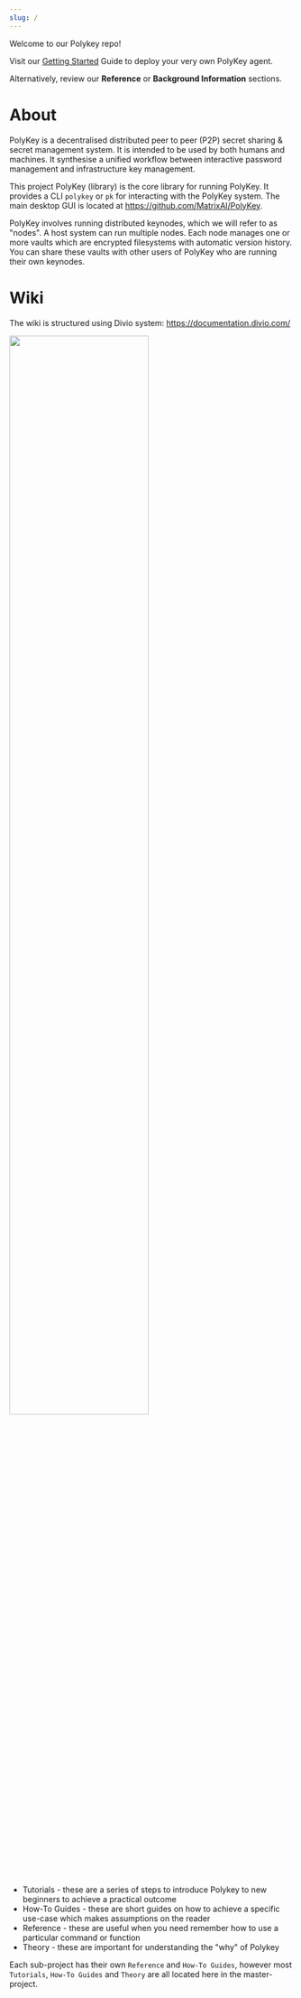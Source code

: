 ```yaml
---
slug: /
---
```


Welcome to our Polykey repo!

Visit our [Getting Started](https://github.com/MatrixAI/Polykey/wiki/getting-started) Guide to deploy your very own PolyKey agent.

Alternatively, review our **Reference** or **Background Information** sections.

# About

PolyKey is a decentralised distributed peer to peer (P2P) secret sharing & secret
management system. It is intended to be used by both humans and machines.
It synthesise a unified workflow between interactive password management and
infrastructure key management.

This project PolyKey (library) is the core library for running PolyKey. It
provides a CLI `polykey` or `pk` for interacting with the PolyKey system. The
main desktop GUI is located at https://github.com/MatrixAI/PolyKey.

PolyKey involves running distributed keynodes, which we will refer to as "nodes".
A host system can run multiple nodes. Each node manages one or more vaults which
are encrypted filesystems with automatic version history. You can share these
vaults with other users of PolyKey who are running their own keynodes.

# Wiki

The wiki is structured using Divio system: https://documentation.divio.com/

<img src="/docs/images/divio_quadrant.png" width="70%" />

* Tutorials - these are a series of steps to introduce Polykey to new beginners to achieve a practical outcome
* How-To Guides - these are short guides on how to achieve a specific use-case which makes assumptions on the reader
* Reference - these are useful when you need remember how to use a particular command or function
* Theory - these are important for understanding the "why" of Polykey

Each sub-project has their own `Reference` and `How-To Guides`, however most `Tutorials`, `How-To Guides` and `Theory` are all located here in the master-project.
